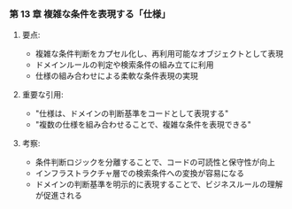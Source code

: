 ### 第 13 章 複雑な条件を表現する「仕様」

1. 要点:

   - 複雑な条件判断をカプセル化し、再利用可能なオブジェクトとして表現
   - ドメインルールの判定や検索条件の組み立てに利用
   - 仕様の組み合わせによる柔軟な条件表現の実現

2. 重要な引用:

   - "仕様は、ドメインの判断基準をコードとして表現する"
   - "複数の仕様を組み合わせることで、複雑な条件を表現できる"

3. 考察:

   - 条件判断ロジックを分離することで、コードの可読性と保守性が向上
   - インフラストラクチャ層での検索条件への変換が容易になる
   - ドメインの判断基準を明示的に表現することで、ビジネスルールの理解が促進される
